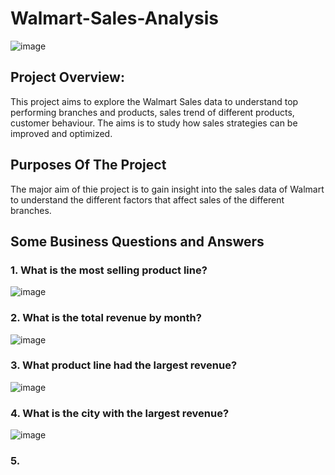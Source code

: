 # Walmart-Sales-Analysis



![image](https://github.com/user-attachments/assets/55beb3af-61b9-4c03-9e0d-b052f247eb80)








## Project Overview:
This project aims to explore the Walmart Sales data to understand top performing branches and products, sales trend of different products, customer behaviour. The aims is to study how sales strategies can be improved and optimized.

## Purposes Of The Project
The major aim of thie project is to gain insight into the sales data of Walmart to understand the different factors that affect sales of the different branches.

## Some Business Questions and Answers
### 1. What is the most selling product line?
![image](https://github.com/user-attachments/assets/2dab3511-43bc-4239-acc4-63a28f55077f)
### 2. What is the total revenue by month?
![image](https://github.com/user-attachments/assets/bc80f806-841a-49b5-ac53-d4d49e9e49ce)
### 3. What product line had the largest revenue?
![image](https://github.com/user-attachments/assets/76fb8469-3408-4518-9e76-bc1df043ca8a)
### 4. What is the city with the largest revenue?
![image](https://github.com/user-attachments/assets/a3637f89-793a-47b7-afa7-aa1069668d76)
### 5. 




